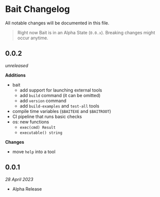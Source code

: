 # Bait Changelog
All notable changes will be documented in this file.

> Right now Bait is in an Alpha State (`0.0.x`). Breaking changes might occur anytime.


## 0.0.2
_unreleased_

**Additions**
- bait
  - add support for launching external tools
  - add `build` command (it can be omitted)
  - add `version` command
  - add `build-examples` and `test-all` tools
- compile time variables (`$BAITEXE` and `$BAITROOT`)
- CI pipeline that runs basic checks
- os: new functions
  - `exec(cmd) Result`
  - `executable() string`

**Changes**
- move `help` into a tool


## 0.0.1
_28 April 2023_

- Alpha Release
